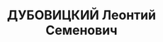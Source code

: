 ---
title: ДУБОВИЦКИЙ Леонтий Семенович
description: "Род. в 1897, Рославльский р-н, д. Шировка, русский, член ВКП(б) с 1918.\
  \ Нач. продовольственного отдела СибВО \n  Арестован 06.07.1937. Обв. по ст. 58-2б,\
  \ 17-58-8-11. Приговор: ВК ВС СССР, 16.06.1938 – ВМН. Расстрелян 16.06.1938. Реабилитирован\
  \ 05.12.1967"
---